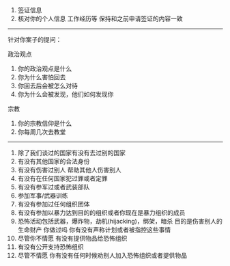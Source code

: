 1. 签证信息
2. 核对你的个人信息 工作经历等 保持和之前申请签证的内容一致
---
针对你案子的提问：

政治观点
1. 你的政治观点是什么
4. 你为什么害怕回去
5.  你回去后会被怎么对待
6. 你为什么会被发现，他们如何发现你

宗教

1. 你的宗教信仰是什么
2. 你每周几次去教堂

---

1.  除了我们谈过的国家有没有去过别的国家
2.  有没有其他国家的合法身份
3.  有没有伤害过别人  帮助其他人伤害别人
4.  有没有在任何国家犯过罪或者定罪
5.  有没有参军过或者武装部队
6.  参加军事/武器训练
7.  有没有参加过任何组织团体
8.  有没有参加以暴力达到目的的组织或者你现在是暴力组织的成员
9.  恐怖活动包括武器，爆炸物，劫机(hijacking)，绑架，暗杀  目的是伤害别人的生命财产  你做过吗  你有没有声称计划或者被指控这些事情
10.  尽管你不情愿  有没有提供物品给恐怖组织
11.  有没有公开支持恐怖组织
12.  尽管不情愿  你有没有任何时候劝别人加入恐怖组织或者提供物品

<!--stackedit_data:
eyJoaXN0b3J5IjpbLTE0Nzc0OTkxNzcsLTIwODg3NDY2MTJdfQ
==
-->